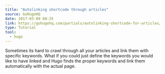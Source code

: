 ```yaml
---
title: "Autolinking shortcode through articles"
source: GoHugoHQ
date: 2017-03-09 08:35
link: https://gohugohq.com/partials/autolinking-shortcode-for-articles/
type: Tutorial
tool:
  - hugo
---
```

Sometimes its hard to crawl through all your articles and link them with specific keywords. What if you could just define the keywords you would like to have linked and Hugo finds the proper keywords and link them automatically with the actual page.





